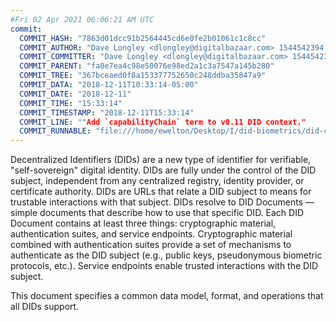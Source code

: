 ```yaml
---
#Fri 02 Apr 2021 06:06:21 AM UTC
commit:
  COMMIT_HASH: "7863d01dcc91b2564445cd6e0fe2b01061c1c8cc"
  COMMIT_AUTHOR: "Dave Longley <dlongley@digitalbazaar.com> 1544542394 -0500"
  COMMIT_COMMITTER: "Dave Longley <dlongley@digitalbazaar.com> 1544542394 -0500"
  COMMIT_PARENT: "fa0e7ea4c98e50076e98ed2a1c3a7547a145b280"
  COMMIT_TREE: "367bceaed0f8a153377752650c248ddba35847a9"
  COMMIT_DATA: "2018-12-11T10:33:14-05:00"
  COMMIT_DATE: "2018-12-11"
  COMMIT_TIME: "15:33:14"
  COMMIT_TIMESTAMP: "2018-12-11T15:33:14"
  COMMIT_LINE: ""Add `capabilityChain` term to v0.11 DID context."
  COMMIT_RUNNABLE: "file:///home/ewelton/Desktop/I/did-biometrics/did-core-dataset/analysis/gitinfo/7863d01dcc91b2564445cd6e0fe2b01061c1c8cc/snapshot/index.html"
---
```


<section id="abstract">
<p>
Decentralized Identifiers (DIDs) are a new type of identifier for
verifiable, "self-sovereign" digital identity. DIDs are fully under the
control of the DID subject, independent from any centralized registry,
identity provider, or certificate authority. DIDs are URLs that relate
a DID subject to means for trustable interactions with that subject.
DIDs resolve to DID Documents — simple documents that describe how to
use that specific DID. Each DID Document contains at least three
things: cryptographic material, authentication suites, and service
endpoints. Cryptographic material combined with authentication suites
provide a set of mechanisms to authenticate as the DID subject (e.g.,
public keys, pseudonymous biometric protocols, etc.). Service endpoints
enable trusted interactions with the DID subject.
    </p>
<p>
This document specifies a common data model, format, and operations
that all DIDs support.
    </p>
</section>
